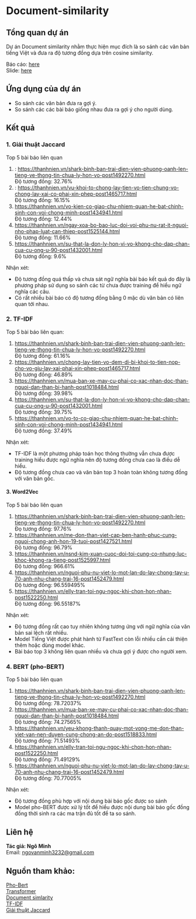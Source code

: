 # Document-similarity
## Tổng quan dự án
Dự án Document similarity nhằm thực hiện mục đích là so sánh các văn bản tiếng Việt và đưa ra độ tương đồng dựa trên cosine similarity.

Báo cáo: [here](https://colab.research.google.com/drive/19j3lZHpnklFQBIEcSYCdkPbvJ5s1mdai?usp=sharing)  
Slide: [here](https://www.overleaf.com/read/dvbgvdhgfdcf)

## Ứng dụng của dự án
- So sánh các văn bản đưa ra gợi ý.
- So sánh các các bài báo giống nhau đưa ra gợi ý cho người dùng.

## Kết quả
 

### 1. Giải thuật Jaccard  
Top 5 bài báo liên quan  
1. : https://thanhnien.vn/shark-binh-ban-trai-dien-vien-phuong-oanh-len-tieng-ve-thong-tin-chua-ly-hon-vo-post1492270.html  
Độ tương đồng: 32.76%
2. : https://thanhnien.vn/vu-khoi-to-chong-lay-tien-vo-tien-chung-vo-chong-lay-xai-co-phai-xin-phep-post1465717.html  
Độ tương đồng:  16.15%
3. https://thanhnien.vn/vo-kien-co-giao-chu-nhiem-quan-he-bat-chinh-sinh-con-voi-chong-minh-post1434941.html  
Độ tương đồng: 12.44%
4. https://thanhnien.vn/ngay-xoa-bo-bao-luc-doi-voi-phu-nu-rat-it-nguoi-nho-phap-luat-can-thiep-post1525144.html  
Độ tương đồng: 11.66%
5. https://thanhnien.vn/su-that-la-don-ly-hon-vi-vo-khong-cho-dap-chan-cua-cu-ong-u-90-post1432001.html  
Độ tương đồng: 9.6%

Nhận xét: 
- Độ tương đồng quá thấp và chưa sát ngữ nghĩa bài báo kết quả do đây là phương pháp sử dụng so sánh các từ chưa được training để hiểu ngữ nghĩa các câu.
- Có rất nhiều bài báo có độ tương đồng bằng 0 mặc dù văn bản có liên quan tới nhau.

### 2. TF-IDF

Top 5 bài báo liên quan: 
1. https://thanhnien.vn/shark-binh-ban-trai-dien-vien-phuong-oanh-len-tieng-ve-thong-tin-chua-ly-hon-vo-post1492270.html  
Độ tương đồng: 61.16%
2. https://thanhnien.vn/chong-lay-tien-vo-dem-di-bi-khoi-to-tien-nop-cho-vo-giu-lay-xai-phai-xin-phep-post1465717.html  
Độ tương đồng: 46.89%  
3. https://thanhnien.vn/mua-ban-xe-may-cu-phai-co-xac-nhan-doc-than-nguoi-dan-than-bi-hanh-post1018484.html  
Độ tương đồng: 39.98%
4. https://thanhnien.vn/su-that-la-don-ly-hon-vi-vo-khong-cho-dap-chan-cua-cu-ong-u-90-post1432001.html   
Độ tương đồng: 39.75%
5. https://thanhnien.vn/vo-to-co-giao-chu-nhiem-quan-he-bat-chinh-sinh-con-voi-chong-minh-post1434941.html  
Độ tương đồng: 37.49%

Nhận xét:
- TF-IDF là một phương pháp toán học thông thường vẫn chưa được training hiểu được ngữ nghĩa nên độ tương đồng chưa cao là điều dễ hiểu.
- Độ tương đồng chưa cao và văn bản top 3 hoàn toàn không tương đồng với văn bản gốc.

#### 3. Word2Vec
Top 5 bài báo liên quan  
1. https://thanhnien.vn/shark-binh-ban-trai-dien-vien-phuong-oanh-len-tieng-ve-thong-tin-chua-ly-hon-vo-post1492270.html  
Đọ tương đồng: 97.76%  
2. https://thanhnien.vn/me-don-than-viet-cap-ben-hanh-phuc-cung-nguoi-chong-anh-hon-19-tuoi-post1427521.html  
Độ tương đồng: 96.79%
3. https://thanhnien.vn/nsnd-kim-xuan-cuoc-doi-toi-cung-co-nhung-luc-khoc-khong-ra-tieng-post1525997.html  
Độ tương đồng: 966.61%
4. https://thanhnien.vn/nguoi-phu-nu-viet-lo-mot-lan-do-lay-chong-tay-u-70-anh-nhu-chang-trai-16-post1452479.html  
Độ tương đồng: 96.559495%
5. https://thanhnien.vn/elly-tran-toi-ngu-ngoc-khi-chon-hon-nhan-post1522250.html  
Độ tương đồng: 96.55187%

Nhận xét:

- Độ tương đồng rất cao tuy nhiên không tương ứng với ngữ nghĩa của văn bản sai lệch rất nhiều.
- Model Tiếng Việt được phát hành từ FastText còn lỗi nhiều cần cải thiện thêm hoặc dùng model khác.
- Bài báo top 3 không liên quan nhiều và chưa gợi ý được cho người xem.

### 4. BERT (pho-BERT)

Top 5 bài báo liên quan

1. https://thanhnien.vn/shark-binh-ban-trai-dien-vien-phuong-oanh-len-tieng-ve-thong-tin-chua-ly-hon-vo-post1492270.html  
Độ tương đồng: 78.72037%
2. https://thanhnien.vn/mua-ban-xe-may-cu-phai-co-xac-nhan-doc-than-nguoi-dan-than-bi-hanh-post1018484.html  
Độ tương đồng: 74.27565%
3. https://thanhnien.vn/yeu-khong-thanh-quay-mot-vong-me-don-than-viet-van-nen-duyen-cung-chong-an-do-post1518833.html  
Độ tương đồng: 71.51493%
4. https://thanhnien.vn/elly-tran-toi-ngu-ngoc-khi-chon-hon-nhan-post1522250.html  
Độ tương đồng: 71.49129%
5. https://thanhnien.vn/nguoi-phu-nu-viet-lo-mot-lan-do-lay-chong-tay-u-70-anh-nhu-chang-trai-16-post1452479.html  
Độ tương đồng: 70.77005%

Nhận xét:
- Độ tương đồng phù hợp với nội dung bài báo gốc được so sánh
- Model pho-BERT được xử lý tốt để hiểu được nội dung bài báo gốc đồng đồng thời sinh ra các ma trận đủ tốt để ta so sánh.

## Liên hệ
<b> Tác giả: Ngô Minh </b>  
Email:  <ngovanminh3232@gmail.com>

## Nguồn tham khảo:

[Pho-Bert](https://github.com/VinAIResearch/PhoBERT)  
[Transformer ](https://arxiv.org/abs/1706.03762v5)  
[Document simlarity](https://medium.com/analytics-vidhya/best-nlp-algorithms-to-get-document-similarity-a5559244b23b)  
[TF-IDF](https://viblo.asia/p/tf-idf-term-frequency-inverse-document-frequency-JQVkVZgKkyd)  
[Giải thuật Jaccard](https://viblo.asia/p/giai-thuat-jaccard-djeZ1P9GKWz)